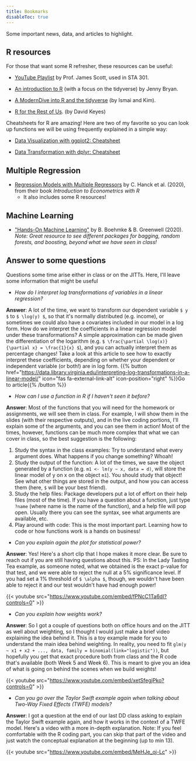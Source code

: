 ```yaml
---
title: Bookmarks
disableToc: true
---
```


Some important news, data, and articles to highlight.

## R resources

For those that want some R refresher, these resources can be useful:

- [YouTube Playlist](https://youtube.com/playlist?list=PL8Yi9OGQMf2EFHkS8-n5AXuaFpD_rXdoA) by Prof. James Scott, used in STA 301.

- [An introduction to R](https://stat545.com/) (with a focus on the tidyverse) by Jenny Bryan.

- [A ModernDive into R and the tidyverse](https://moderndive.com/index.html) (by Ismai and Kim).

- [R for the Rest of Us](https://rfortherestofus.com/resources/). (by David Keyes)

Cheatsheets for R are amazing! Here are two of my favorite so you can look up functions we will be using frequently explained in a simple way:

- [Data Visualization with ggplot2: Cheatsheet](https://sta235.netlify.com/images/data-visualization.pdf)

- [Data Transformation with dplyr: Cheatsheet](https://sta235.netlify.com/images/data-transformation.pdf)

## Multiple Regression

- [Regression Models with Multiple Regressors](https://www.econometrics-with-r.org/6-rmwmr.html) by C. Hanck et al. (2020), from their book *Introduction to Econometrics with R*
	- It also includes some R resources!

## Machine Learning

- ["Hands-On Machine Learning"](https://bradleyboehmke.github.io/HOML/) by B. Boehmke & B. Greenwell (2020). *Note: Great resource to see different packages for bagging, random forests, and boosting, beyond what we have seen in class!*

## Answer to some questions

Questions some time arise either in class or on the JITTs. Here, I'll leave some information that might be useful

- *How do I interpret log transformations of variables in a linear regression?*

**Answer**: A lot of the time, we want to transform our dependent variable `$ y $` to `$ \log(y) $`, so that it's normally distributed (e.g. income), or sometimes we could also have a covariates included in our model in a log form. How do we interpret the coefficients in a linear regression model under these transformations? A simple approximation can be made given the differentiation of the logarithm (e.g. `$ \frac{\partial \log(x)}{\partial x} = \frac{1}{x} $`), and you can actually interpret them as percentage changes! Take a look at this article to see how to exactly interpret these coefficients, depending on whether your dependent or independent variable (or both!) are in log form. {{% button href="https://data.library.virginia.edu/interpreting-log-transformations-in-a-linear-model/" icon="fas fa-external-link-alt" icon-position="right" %}}Go to article{{% /button %}}

- *How can I use a function in R if I haven't seen it before?*

**Answer**: Most of the functions that you will need for the homework or assignments, we will see them in class. For example, I will show them in the slides (with their respective outputs), and in the live coding portions, I'll explain some of the arguments, and you can see them in action! Most of the times, however, functions can be much more complex that what we can cover in class, so the best suggestion is the following:

1) Study the syntax in the class examples: Try to understand what every argument does. What happens if you change something? Whoah!
2) Study the output of the function: A lot of the times, we save the object generated by a function (e.g. `m1 <- lm(y ~ x, data = d)`, will store the linear model of y on x on the object `m1`). You should study that object! See what other things are stored in the output, and how you can access them (here, `$` will be your best friend).
3) Study the help files: Package developers put a lot of effort on their help files (most of the time). If you have a question about a function, just type `?name` (where name is the name of the function), and a help file will pop open. Usually there you can see the syntax, see what arguments are available, etc.
4) Play around with code: This is the most important part. Learning how to code or how functions work is a hands on business!

- *Can you explain again the plot for statistical power?*

**Answer**: Yes! Here's a short clip that I hope makes it more clear. Be sure to reach out if you are still having questions about this. PS: In the Lady Tasting Tea example, as someone noted, what we obtained is the exact p-value for that test, and we were able to reject the null at a 5% significance level. If you had set a 1% threshold of `$ \alpha $`, though, we wouldn't have been able to reject it and our test wouldn't have had enough power!

{{< youtube src="https://www.youtube.com/embed/fPNcC1Ta6dI?controls=0" >}}

- *Can you explain how weights work?*

**Answer**: So I got a couple of questions both on office hours and on the JITT as well about weighting, so I thought I would just make a brief video explaining the idea behind it. This is a toy example made for you to understand the main idea behind weighting. In reality, you need to fit `glm(y ~ x1 + x2 + ..., data, family = binomial(link="logistic"))`, but hopefully you get that exact procedure both from class and the R code that's available (both Week 5 and Week 6). This is meant to give you an idea of what is going on behind the scenes when we build weights!

{{< youtube src="https://www.youtube.com/embed/xetSfegjPko?controls=0" >}}

- *Can you go over the Taylor Swift example again when talking about Two-Way Fixed Effects (TWFE) models?*

**Answer**: I got a question at the end of our last DD class asking to explain the Taylor Swift example again, and how it works in the context of a TWFE model. Here's a video with a more in-depth explanation. Note: If you feel comfortable with the R coding part, you can skip that part of the video and just watch the conceptual explanation at the beginning (up to min 13).

{{< youtube src="https://www.youtube.com/embed/MeHJe_oj-Lc" >}}